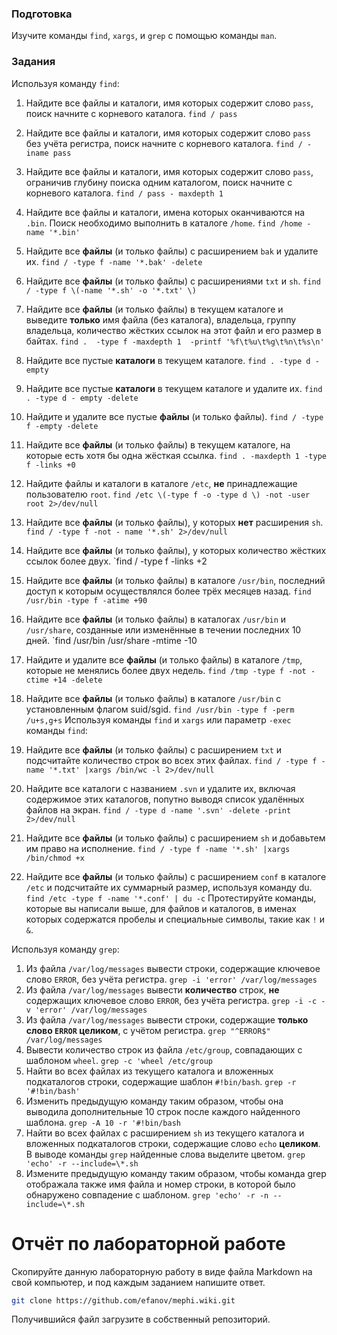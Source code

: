### Подготовка

Изучите команды `find`, `xargs`, и `grep` с помощью команды `man`.

### Задания

Используя команду `find`:

1. Найдите все файлы и каталоги, имя которых содержит слово `pass`, поиск начните с корневого каталога.
 `find / pass`
1. Найдите все файлы и каталоги, имя которых содержит слово `pass` без учёта регистра, поиск начните с корневого каталога.
 `find / -iname pass`
1. Найдите все файлы и каталоги, имя которых содержит слово `pass`, ограничив глубину поиска одним каталогом, поиск начните с корневого каталога.
 `find / pass - maxdepth 1`
1. Найдите все файлы и каталоги, имена которых оканчиваются на `.bin`. Поиск необходимо выполнить в каталоге `/home`.
 `find /home -name '*.bin'`
1. Найдите все **файлы** (и только файлы) с расширением `bak` и удалите их.
 `find / -type f -name '*.bak' -delete`
1. Найдите все **файлы** (и только файлы) с расширениями `txt` и `sh`.
 `find / -type f \(-name '*.sh' -o '*.txt' \)`
1. Найдите все **файлы** (и только файлы) в текущем каталоге и выведите **только** имя файла (без каталога), владельца, группу владельца, количество жёстких ссылок на этот файл и его размер в байтах.
 `find .  -type f -maxdepth 1  -printf '%f\t%u\t%g\t%n\t%s\n'`
1. Найдите все пустые **каталоги** в текущем каталоге.
 `find . -type d - empty`
1. Найдите все пустые **каталоги** в текущем каталоге и удалите их.
 `find . -type d - empty -delete`
1. Найдите и удалите все пустые **файлы** (и только файлы).
 `find / -type f -empty -delete`
1. Найдите все **файлы** (и только файлы) в текущем каталоге, на которые есть хотя бы одна жёсткая ссылка.
 `find . -maxdepth 1 -type f -links +0`
1. Найдите файлы и каталоги в каталоге `/etc`, **не** принадлежащие пользователю `root`.
 `find /etc \(-type f -o -type d \) -not -user root 2>/dev/null`
1. Найдите все **файлы** (и только файлы), у которых **нет** расширения `sh`.
 `find / -type f -not - name '*.sh' 2>/dev/null`
1. Найдите все **файлы** (и только файлы), у которых количество жёстких ссылок более двух.
 `find / -type f -links +2
1. Найдите все **файлы** (и только файлы) в каталоге `/usr/bin`, последний доступ к которым осуществлялся более трёх месяцев назад.
 `find /usr/bin -type f -atime +90`
1. Найдите все **файлы** (и только файлы) в каталогах `/usr/bin` и `/usr/share`, созданные или изменённые в течении последних 10 дней.
 `find /usr/bin /usr/share -mtime -10
1. Найдите и удалите все **файлы** (и только файлы) в каталоге `/tmp`, которые не менялись более двух недель.
 `find /tmp -type f -not -ctime +14 -delete`
1. Найдите все **файлы** (и только файлы) в каталоге `/usr/bin` с установленным флагом suid/sgid.
 `find /usr/bin -type f -perm /u+s,g+s`
Используя команды `find` и `xargs` или параметр `-exec` команды `find`:

1. Найдите все **файлы** (и только файлы) с расширением `txt` и подсчитайте количество строк во всех этих файлах.
`find / -type f -name '*.txt' |xargs /bin/wc -l 2>/dev/null`
1. Найдите все каталоги с названием `.svn` и удалите их, включая содержимое этих каталогов, попутно выводя список удалённых файлов на экран.
`find / -type d -name '.svn' -delete -print 2>/dev/null`
1. Найдите все **файлы** (и только файлы) с расширением `sh` и добавьтем им право на исполнение.
`find / -type f -name '*.sh' |xargs /bin/chmod +x`
1. Найдите все **файлы** (и только файлы) с расширением `conf` в каталоге `/etc` и подсчитайте их суммарный размер, используя команду du.
`find /etc -type f -name '*.conf' | du -c`
Протестируйте команды, которые вы написали выше, для файлов и каталогов, в именах которых содержатся пробелы и специальные символы, такие как `!` и `&`.

Используя команду `grep`:

1. Из файла `/var/log/messages` вывести строки, содержащие ключевое слово `ERROR`, без учёта регистра.
`grep -i 'error' /var/log/messages`
1. Из файла `/var/log/messages` вывести **количество** строк, **не** содержащих ключевое слово `ERROR`, без учёта регистра.
`grep -i -c -v 'error' /var/log/messages`
1. Из файла `/var/log/messages` вывести строки, содержащие **только слово `ERROR` целиком**, с учётом регистра.
`grep "^ERROR$" /var/log/messages`
1. Вывести количество строк из файла `/etc/group`, совпадающих с шаблоном `wheel`.
`grep -c 'wheel /etc/group`
1. Найти во всех файлах из текущего каталога и вложенных подкаталогов строки, содержащие шаблон `#!bin/bash`.
`grep -r '#!bin/bash'`
1. Изменить предыдущую команду таким образом, чтобы она выводила дополнительные 10 строк после каждого найденного шаблона.
`grep -A 10 -r '#!bin/bash`
1. Найти во всех файлах с расширением `sh` из текущего каталога и вложенных подкаталогов строки, содержащие слово `echo` **целиком**. В выводе команды `grep` найденные слова выделите цветом.
`grep 'echo' -r --include=\*.sh`
1. Измените предыдущую команду таким образом, чтобы команда grep отображала также имя файла и номер строки, в которой было обнаружено совпадение с шаблоном.
`grep 'echo' -r -n --include=\*.sh`

# Отчёт по лабораторной работе

Скопируйте данную лабораторную работу в виде файла Markdown на свой компьютер, и под каждым заданием напишите ответ.

```sh
git clone https://github.com/efanov/mephi.wiki.git
```

Получившийся файл загрузите в собственный репозиторий.
